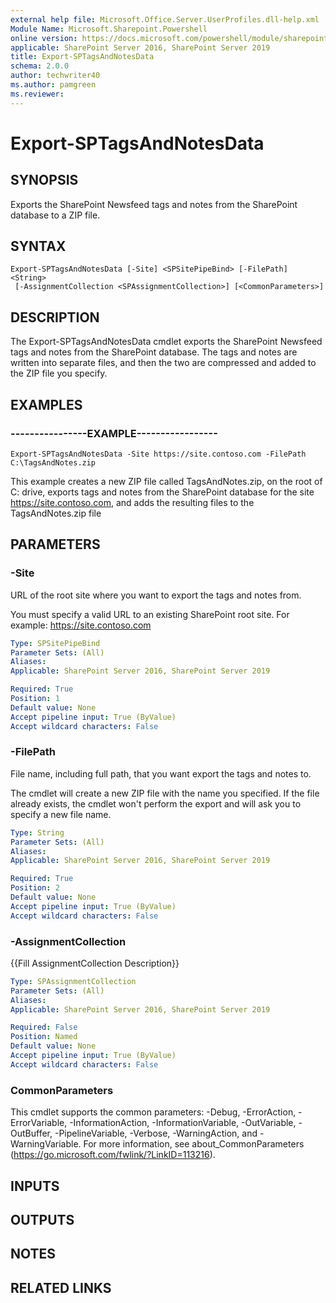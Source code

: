 ```yaml
---
external help file: Microsoft.Office.Server.UserProfiles.dll-help.xml
Module Name: Microsoft.Sharepoint.Powershell
online version: https://docs.microsoft.com/powershell/module/sharepoint-server/export-sptagsandnotesdata
applicable: SharePoint Server 2016, SharePoint Server 2019
title: Export-SPTagsAndNotesData
schema: 2.0.0
author: techwriter40
ms.author: pamgreen
ms.reviewer:
---
```


# Export-SPTagsAndNotesData

## SYNOPSIS
Exports the SharePoint Newsfeed tags and notes from the SharePoint database to a ZIP file.

## SYNTAX

```
Export-SPTagsAndNotesData [-Site] <SPSitePipeBind> [-FilePath] <String>
 [-AssignmentCollection <SPAssignmentCollection>] [<CommonParameters>]
```

## DESCRIPTION
The Export-SPTagsAndNotesData cmdlet exports the SharePoint Newsfeed tags and notes from the SharePoint database.
The tags and notes are written into separate files, and then the two are compressed and added to the ZIP file you specify.

## EXAMPLES

### ----------------EXAMPLE----------------- 
```
Export-SPTagsAndNotesData -Site https://site.contoso.com -FilePath C:\TagsAndNotes.zip
```

This example creates a new ZIP file called TagsAndNotes.zip, on the root of C: drive, exports tags and notes from the SharePoint database for the site https://site.contoso.com, and adds the resulting files to the TagsAndNotes.zip file

## PARAMETERS

### -Site
URL of the root site where you want to export the tags and notes from.

You must specify a valid URL to an existing SharePoint root site.
For example: https://site.contoso.com

```yaml
Type: SPSitePipeBind
Parameter Sets: (All)
Aliases: 
Applicable: SharePoint Server 2016, SharePoint Server 2019

Required: True
Position: 1
Default value: None
Accept pipeline input: True (ByValue)
Accept wildcard characters: False
```

### -FilePath
File name, including full path, that you want export the tags and notes to.

The cmdlet will create a new ZIP file with the name you specified.
If the file already exists, the cmdlet won't perform the export and will ask you to specify a new file name.

```yaml
Type: String
Parameter Sets: (All)
Aliases: 
Applicable: SharePoint Server 2016, SharePoint Server 2019

Required: True
Position: 2
Default value: None
Accept pipeline input: True (ByValue)
Accept wildcard characters: False
```

### -AssignmentCollection
{{Fill AssignmentCollection Description}}

```yaml
Type: SPAssignmentCollection
Parameter Sets: (All)
Aliases: 
Applicable: SharePoint Server 2016, SharePoint Server 2019

Required: False
Position: Named
Default value: None
Accept pipeline input: True (ByValue)
Accept wildcard characters: False
```

### CommonParameters
This cmdlet supports the common parameters: -Debug, -ErrorAction, -ErrorVariable, -InformationAction, -InformationVariable, -OutVariable, -OutBuffer, -PipelineVariable, -Verbose, -WarningAction, and -WarningVariable. For more information, see about_CommonParameters (https://go.microsoft.com/fwlink/?LinkID=113216).

## INPUTS

## OUTPUTS

## NOTES

## RELATED LINKS

